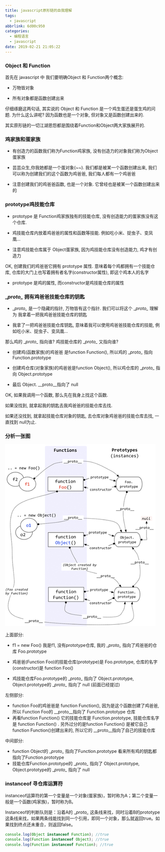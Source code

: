 ```yaml
---
title: javascript原形链的自我理解
tags:
  - javascript
abbrlink: 6d00c950
categories:
  - 编程语言
  - javascript
date: 2019-02-21 21:05:22
---
```


### Object 和 Function

首先在 javascript 中 我们要明确Object 和 Function两个概念:

+ 万物皆对象

+ 所有对象都是函数创建出来

仔细琢磨这两句话, 其实说的 Object 和 Function 是一个鸡生蛋还是蛋生鸡的问题. 为什么这么讲呢? 因为函数也是一个对象, 但对象又是函数创建出来的. 

 其实原形链的一切江湖恩怨都是围绕着Function和Object两大家族展开的.



<!-- more -->

### 鸡家族和蛋家族

+ 有创造力的函数我们称为Function鸡家族, 没有创造力的对象我们称为Object蛋家族

+ 芸芸众生,你我她都是一个蛋对象(~~). 我们都是被某一个函数创建出来, 我们可以称为创建我们的这个函数为鸡爸爸, 我们每人都有一个鸡爸爸

+ 注意创建我们的鸡爸爸函数, 也是一个对象. 它曾经也是被某一个函数创建出来的



### prototype鸡技能仓库

+ prototype 是 Function鸡家族独有的技能仓库, 没有创造能力的蛋家族没有这个仓库.

+ 鸡技能仓库内放着鸡爸爸的属性和函数等技能. 例如吃小米、捉虫子、变凤凰...

+ 注意鸡技能仓库属于 Object蛋家族,  因为鸡技能仓库没有创造能力, 鸡才有创造力



OK, 创建我们的鸡爸爸它拥有 prototype 属性.  意味着每个鸡都拥有一个技能仓库, 仓库的大门上也写着拥有者名字(constructor属性), 即这个鸡本人的名字

+ prototype 是鸡的属性, 而constructor是鸡技能仓库的属性

  

###  \__proto\__ 拥有鸡爸爸技能仓库的钥匙



+ \__proto\__ 是一个隐藏的指针, 万物皆有这个指针. 我们可以将这个 \__proto\__ 理解为 我拿着一把我鸡爸爸技能仓库的钥匙

+ 我拿了一把鸡爸爸技能仓库钥匙, 意味着我可以使用鸡爸爸技能仓库的技能,  例如吃小米、捉虫子、变凤凰...



那么鸡的 \__proto\__ 指向谁? 鸡技能仓库的  \__proto\__ 又指向谁?

+ 创建鸡(函数家族)的鸡爸爸 是function Function(),  所以鸡的  \__proto\__ 指向 Function.prototype

+ 创建鸡仓库(对象家族)的鸡爸爸是function  Object(), 所以鸡仓库的  \__proto\__ 指向 Object.prototype

+ 最后 Object. \__proto\__指向了 null



OK, 如果我调用一个函数, 那么先在我身上找这个函数. 

如果没找到, 就拿起我的钥匙去我鸡爸爸的技能仓库去找.

如果还没找到, 就拿起技能仓库对象的钥匙, 去仓库对象鸡爸爸的技能仓库去找, 一直找到 null为止.



### 分析一张图

![img](javascript原形链的自我理解/1.png)



上面部分:

+ f1 = new Foo()  我是f1, 没有prototype仓库,  我的  \__proto\__ 指向了鸡爸爸的仓库 Foo.prototype
+ 鸡爸爸(Function Foo)的技能仓库(prototype)是 Foo.prototype, 仓库的名字(constructor)是 function Foo()

+ 鸡技能仓库Foo.prototype的 \__proto\__ 指向了 Object.prototype,  Object.prototype的  \__proto\__ 指向了 null (前面已经提过)

左侧部分:

+ function Foo的鸡爸爸是 function Function(), 因为是这个函数创建了鸡爸爸, 所以 Function Foo的 \__proto\__指向了 Function.prototype 仓库
+ 再看function Function()  它的技能仓库是 Function.prototype, 技能仓库名字是 function Function() .  另外过分的是function Function() 是被它自己function Function()创建出来的, 所以它的 \__proto\__指向了自己的技能仓库

中间部分: 
+ function Object的  \__proto\__  指向了Function.prototype 看来所有鸡的钥匙都指向了Function.prototype
+ 技能仓库Function.prototype的 \__proto\__ 指向了 Object.prototype,  Object.prototype的  \__proto\__ 指向了 null 



### instanceof 寻仓库运算符

instanceof运算符的第一个变量是一个对象(蛋家族)，暂时称为A；第二个变量一般是一个函数(鸡家族)，暂时称为B。

Instanceof的判断队则是：沿着A的 \__proto\__ 这条线来找，同时沿着B的prototype这条线来找，如果两条线能找到同一个引用，即同一个对象，那么就返回true。如果找到终点还未重合，则返回false。



```javascript
console.log(Object instanceof Function); //true
console.log(Function instanceof Object); //true
console.log(Function instanceof Function); //true
```



